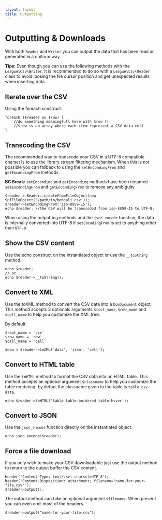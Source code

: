 ```yaml
---
layout: layout
title: Outputting
---
```


# Outputting & Downloads

With both `Reader` and `Writer` you can output the data that has been read or 
generated in a uniform way.

<p class="message-info"><strong>Tips:</strong> Even though you can use the following methods with the <code>League\Csv\Writer</code>. It is recommended to do so with a <code>League\Csv\Reader</code> class to avoid loosing the file cursor position and get unexpected results when inserting data.</p>

## Iterate over the CSV

Using the foreach construct:

~~~.language-php
foreach ($reader as $row) {
    //do something meaningfull here with $row !!
    //$row is an array where each item represent a CSV data cell
}
~~~

## Transcoding the CSV

The recommended way to transcode your CSV in a UTF-8 compatible charset is to use the <a href="/filtering/">library stream filtering mechanism</a>. When this is not possible you can fallback to using the `setEncondingFrom` and `getEncondingFrom` methods.

<p class="message-warning"><strong>BC Break:</strong> <code>setEnconding</code> and <code>getEnconding</code> methods have been renamed <code>setEncondingFrom</code> and <code>getEncondingFrom</code> to remove any ambiguity</p>

~~~.language-php
$reader = Reader::createFromFileObject(new SplFileObject('/path/to/bengali.csv'));
$reader->setEncodingFrom('iso-8859-15');
echo $reader; //the CSV will be transcoded from iso-8859-15 to UTF-8;
~~~

When using the outputting methods and the `json_encode` function, the data is internally converted into UTF-8 if `setEncodingFrom` is set to anything other than `UTF-8`.

## Show the CSV content

Use the echo construct on the instantiated object or use the `__toString` method.

~~~.language-php
echo $reader;
// or
echo $reader->__toString();
~~~

## Convert to XML

Use the toXML method to convert the CSV data into a `DomDocument` object. This
method accepts 3 optionals arguments `$root_name`, `$row_name` and `$cell_name` 
to help you customize the XML tree.

By default:

~~~.language-php
$root_name = 'csv'
$row_name = 'row'
$cell_name = 'cell'
~~~

~~~.language-php
$dom = $reader->toXML('data', 'item', 'cell');
~~~

## Convert to HTML table

Use the `toHTML` method to format the CSV data into an HTML table. This method 
accepts an optional argument `$classname` to help you customize the table 
rendering, by defaut the classname given to the table is `table-csv-data`.

~~~.language-php
echo $reader->toHTML('table table-bordered table-hover');
~~~

## Convert to JSON

Use the `json_encode` function directly on the instantiated object.

~~~.language-php
echo json_encode($reader);
~~~

## Force a file download

If you only wish to make your CSV downloadable just use the output method to 
return to the output buffer the CSV content.

~~~.language-php
header('Content-Type: text/csv; charset=UTF-8');
header('Content-Disposition: attachment; filename="name-for-your-file.csv"');
$reader->output();
~~~

The output method can take an optional argument `$filename`. When present you
can even omit most of the headers.

~~~.language-php
$reader->output("name-for-your-file.csv");
~~~